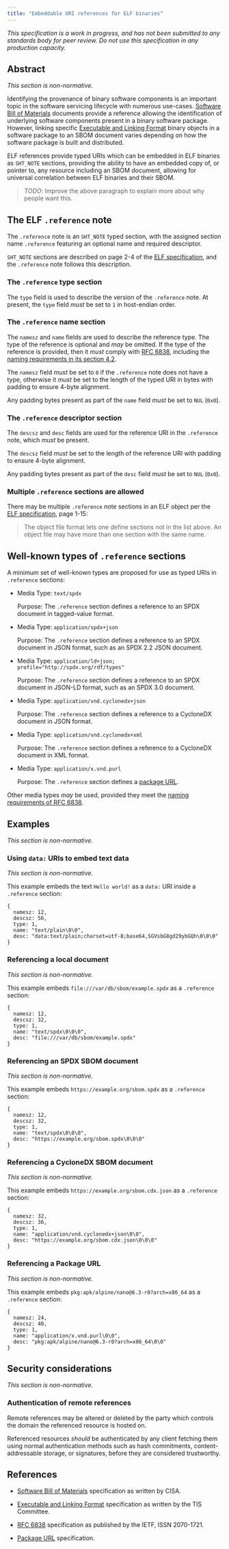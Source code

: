 ```yaml
---
title: "Embeddable URI references for ELF binaries"
---
```


*This specification is a work in progress, and has not been
submitted to any standards body for peer review.  Do not use
this specification in any production capacity.*

## Abstract

*This section is non-normative.*

Identifying the provenance of binary software components is
an important topic in the software servicing lifecycle with
numerous use-cases.  [Software Bill of Materials][sbom]
documents provide a reference allowing the identification of
underlying software components present in a binary software
package.  However, linking specific [Executable and Linking Format][elf]
binary objects in a software package to an SBOM document
varies depending on how the software package is built and
distributed.

ELF references provide typed URIs which can be embedded in
ELF binaries as `SHT_NOTE` sections, providing the ability
to have an embedded copy of, or pointer to, any resource
including an SBOM document, allowing for universal
correlation between ELF binaries and their SBOM.

> *TODO*: Improve the above paragraph to explain more about
> why people want this.

## The ELF `.reference` note

The `.reference` note is an `SHT_NOTE` typed section, with
the assigned section name `.reference` featuring an optional
name and required descriptor.

`SHT_NOTE` sections are described on page 2-4 of the [ELF
specification][elf], and the `.reference` note follows
this description.

### The `.reference` type section

The `type` field is used to describe the version of the
`.reference` note.  At present, the `type` field *must*
be set to `1` in host-endian order.

### The `.reference` name section

The `namesz` and `name` fields are used to describe the
reference type.  The type of the reference is optional
and *may* be omitted.  If the type of the reference is
provided, then it *must* comply with [RFC 6838][rfc6838],
including the [naming requirements in its section 4.2][rfc6838-naming].

The `namesz` field *must* be set to `0` if the `.reference`
note does not have a type, otherwise it *must* be set to
the length of the typed URI in bytes with padding to ensure
4-byte alignment.

Any padding bytes present as part of the `name` field *must*
be set to `NUL` (`0x0`).

### The `.reference` descriptor section

The `descsz` and `desc` fields are used for the reference
URI in the `.reference` note, which *must* be present.

The `descsz` field *must* be set to the length of the
reference URI with padding to ensure 4-byte alignment.

Any padding bytes present as part of the `desc` field *must*
be set to `NUL` (`0x0`).

### Multiple `.reference` sections are allowed

There may be multiple `.reference` note sections in an ELF
object per the [ELF specification][elf], page 1-15:

> The object file format lets one define sections not in the
> list above. An object file may have more than one section
> with the same name.

## Well-known types of `.reference` sections

A minimum set of well-known types are proposed for use as
typed URIs in `.reference` sections:

- Media Type: `text/spdx`

  Purpose: The `.reference` section defines a reference to an
  SPDX document in tagged-value format.

- Media Type: `application/spdx+json`

  Purpose: The `.reference` section defines a reference to an
  SPDX document in JSON format, such as an SPDX 2.2 JSON document.

- Media Type: `application/ld+json; profile="http://spdx.org/rdf/types"`

  Purpose: The `.reference` section defines a reference to an
  SPDX document in JSON-LD format, such as an SPDX 3.0 document.

- Media Type: `application/vnd.cyclonedx+json`

  Purpose: The `.reference` section defines a reference to a
  CycloneDX document in JSON format.

- Media Type: `application/vnd.cyclonedx+xml`

  Purpose: The `.reference` section defines a reference to a
  CycloneDX document in XML format.

- Media Type: `application/x.vnd.purl`

  Purpose: The `.reference` section defines a [package URL][purl].

Other media types *may* be used, provided they meet the [naming
requirements of RFC 6838][rfc6838-naming].

## Examples

*This section is non-normative.*

### Using `data:` URIs to embed text data

*This section is non-normative.*

This example embeds the text `Hello world!` as a `data:` URI
inside a `.reference` section:

```
{
  namesz: 12,
  descsz: 56,
  type: 1,
  name: "text/plain\0\0",
  desc: "data:text/plain;charset=utf-8;base64,SGVsbG8gd29ybGQh\0\0\0"
}
```

### Referencing a local document

*This section is non-normative.*

This example embeds `file:///var/db/sbom/example.spdx` as a
`.reference` section:

```
{
  namesz: 12,
  descsz: 32,
  type: 1,
  name: "text/spdx\0\0\0",
  desc: "file:///var/db/sbom/example.spdx"
}
```

### Referencing an SPDX SBOM document

*This section is non-normative.*

This example embeds `https://example.org/sbom.spdx` as a
`.reference` section:

```
{
  namesz: 12,
  descsz: 32,
  type: 1,
  name: "text/spdx\0\0\0",
  desc: "https://example.org/sbom.spdx\0\0\0"
}
```

### Referencing a CycloneDX SBOM document

*This section is non-normative.*

This example embeds `https://example.org/sbom.cdx.json` as a
`.reference` section:

```
{
  namesz: 32,
  descsz: 36,
  type: 1,
  name: "application/vnd.cyclonedx+json\0\0",
  desc: "https://example.org/sbom.cdx.json\0\0\0"
}
```

### Referencing a Package URL

*This section is non-normative.*

This example embeds `pkg:apk/alpine/nano@6.3-r0?arch=x86_64`
as a `.reference` section:

```
{
  namesz: 24,
  descsz: 40,
  type: 1,
  name: "application/x.vnd.purl\0\0",
  desc: "pkg:apk/alpine/nano@6.3-r0?arch=x86_64\0\0"
}
```

## Security considerations

*This section is non-normative.*

### Authentication of remote references

Remote references may be altered or deleted by the party
which controls the domain the referenced resource is hosted
on.

Referenced resources *should* be authenticated by any
client fetching them using normal authentication methods
such as hash commitments, content-addressable storage,
or signatures, before they are considered trustworthy.

## References

* [Software Bill of Materials][sbom] specification as written
  by CISA.

   [sbom]: https://www.cisa.gov/sbom

* [Executable and Linking Format][elf] specification as written
  by the TIS Committee.

   [elf]: https://refspecs.linuxfoundation.org/elf/elf.pdf

* [RFC 6838][rfc6838] specification as published by the IETF,
  ISSN 2070-1721.

   [rfc6838]: https://www.rfc-editor.org/rfc/rfc6838
   [rfc6838-naming]: https://www.rfc-editor.org/rfc/rfc6838#section-4.2

* [Package URL][purl] specification.

   [purl]: https://github.com/package-url/purl-spec
